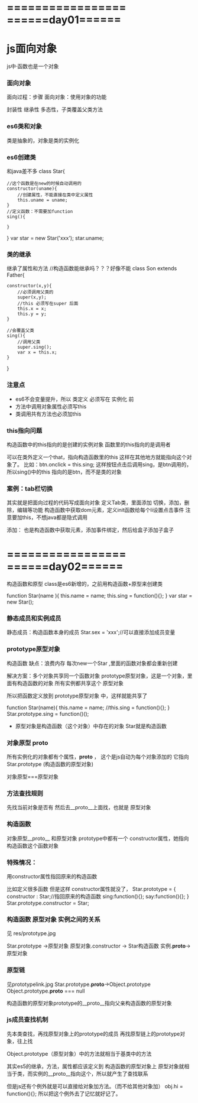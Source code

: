 =================
======day01======
=================
# js面向对象
js中·函数也是一个对象
### 面向对象
面向过程：步骤
面向对象：使用对象的功能

封装性
继承性
多态性，子类覆盖父类方法

### es6类和对象
类是抽象的，对象是类的实例化

### es6创建类
和java差不多
class Star{

    //这个函数是在new的时候自动调用的
    constructor(uname){
        //创建属性，不能直接在类中定义属性
        this.uname = uname;
    }
    //定义函数：不需要加function
    sing(){

    }
}
var star = new Star('xxx');
star.uname;

### 类的继承
继承了属性和方法
//构造函数能继承吗？？？好像不能
class Son extends Father{

    constructor(x,y){
        //必须调用父类的
        super(x,y);
        //this 必须写在super 后面
        this.x = x;
        this.y = y;
    }

    //会覆盖父类
    sing(){
        //调用父类
        super.sing();
        var x = this.x;
    }
}

### 注意点
* es6不会变量提升，所以 类定义 必须写在 实例化 前
* 方法中调用对象属性必须写this
* 类调用共有方法也必须加this
### this指向问题
构造函数中的this指向的是创建的实例对象
函数里的this指向的是调用者

可以在类外定义一个that，指向构造函数里的this
这样在其他地方就能指向这个对象了。
比如：btn.onclick = this.sing;
这样按钮点击后调用sing，是btn调用的，所以sing()中的this
指向的是btn，而不是类的对象

### 案例：tab栏切换
其实就是把面向过程的代码写成面向对象
定义Tab类，里面添加 切换，添加，删除，编辑等功能
构造函数中获取dom元素，定义init函数给每个li设置点击事件
注意要加this，不想java都是隐式调用

添加：
也是构造函数中获取元素，添加事件绑定，然后给盒子添加子盒子


=================
======day02======
=================
构造函数和原型
class是es6新增的，之前用构造函数+原型来创建类

function Star(name ){
    this.name = name;
    this.sing = function(){};
}
var star = new Star();

### 静态成员和实例成员

静态成员：构造函数本身的成员
Star.sex = 'xxx';//可以直接添加成员变量

### prototype原型对象
构造函数 缺点：浪费内存
每次new一个Star ,里面的函数对象都会重新创建

解决方案：多个对象共享同一个函数对象
prototype原型对象，这是一个对象，里面有构造函数的对象
所有实例都共享这个 原型对象

所以把函数定义放到 prototype原型对象 中，这样就能共享了

function Star(name){
    this.name = name;
    //this.sing = function(){};
}
Star.prototype.sing = function()();

* 原型对象是构造函数（这个对象）中存在的对象
Star就是构造函数

### 对象原型 __proto__
所有实例化的对象都有个属性，__proto__ ，
这个是js自动为每个对象添加的
它指向Star.prototype (构造函数的原型对象)

对象原型===原型对象
### 方法查找规则
先找当前对象是否有
然后去__proto__上面找，也就是 原型对象 

### 构造函数
对象原型__proto__ 和原型对象 prototype中都有一个
constructor属性，她指向构造函数这个函数对象

### 特殊情况：
用constructor属性指回原来的构造函数

比如定义很多函数
但是这样  constructor属性就没了，
Star.prototype = {
    constructor : Star;//指回原来的构造函数
    sing:function(){};
    say:function(){};
}
Star.prototype.constructor = Star;

### 构造函数 原型对象 实例之间的关系
见 res/prototype.jpg

Star.prototype ->原型对象
原型对象.constructor -> Star构造函数
实例.__proto__->原型对象

### 原型链
见prototypelink.jpg
Star.prototype.__proto__->Object.prototype
Object.prototype.__proto__ === null

构造函数的原型对象prototype的__proto__指向父亲构造函数的原型对象

### js成员查找机制
先本类查找，再找原型对象上的prototype的成员
再找原型链上的prototype对象，往上找

Object.prototype（原型对象）中的方法就相当于基类中的方法

其实es5的继承，方法，属性都应该定义到 构造函数的原型对象上
原型对象就相当于类，而实例的__proto__指向这个，所以就产生了查找联系

但是js还有个例外就是可以直接给对象加方法。（而不给其他对象加）
obj.hi = function(){};
所以把这个例外去了记忆就好记了。






